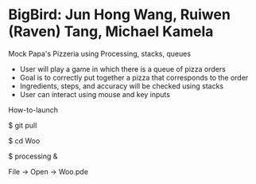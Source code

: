 # BigBird: Jun Hong Wang, Ruiwen (Raven) Tang, Michael Kamela

Mock Papa's Pizzeria using Processing, stacks, queues
* User will play a game in which there is a queue of pizza orders
* Goal is to correctly put together a pizza that corresponds to the order
* Ingredients, steps, and accuracy will be checked using stacks
* User can interact using mouse and key inputs

How-to-launch

$ git pull

$ cd Woo

$ processing &

File -> Open -> Woo.pde
